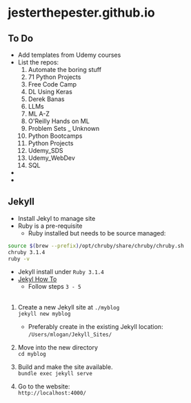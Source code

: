 # jesterthepester.github.io

## To Do

- Add templates from Udemy courses
- List the repos:
    1. Automate the boring stuff
    2. 71 Python Projects
    3. Free Code Camp
    4. DL Using Keras
    5. Derek Banas
    6. LLMs
    7. ML A-Z
    8. O'Reilly Hands on ML
    9. Problem Sets _ Unknown
    10. Python Bootcamps
    11. Python Projects
    12. Udemy_SDS
    13. Udemy_WebDev
    14. SQL
- 
- 

## Jekyll

- Install Jekyl to manage site
- Ruby is a pre-requisite
  - Ruby installed but needs to be source managed:
```bash
source $(brew --prefix)/opt/chruby/share/chruby/chruby.sh
chruby 3.1.4
ruby -v
```
- Jekyll install under `Ruby 3.1.4`
- [Jekyl How To](https://jekyllrb.com/docs/)
  - Follow steps `3 - 5`
<br><br>
1. Create a new Jekyll site at `./myblog` <br>
`jekyll new myblog` <br>

   - Preferably create in the existing Jekyll location: <br>
`/Users/mlogan/Jekyll_Sites/` <br>

2. Move into the new directory <br>
`cd myblog` <br>

3. Build and make the site available. <br>
`bundle exec jekyll serve` <br>

4. Go to the website: <br>
`http://localhost:4000/` <br>

## 

